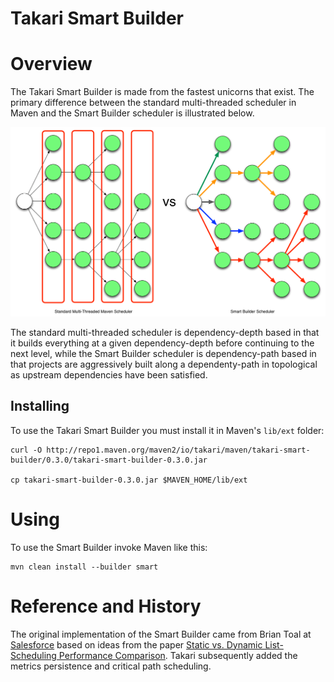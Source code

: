# Takari Smart Builder

# Overview

The Takari Smart Builder is made from the fastest unicorns that exist. The primary difference between the standard multi-threaded scheduler in Maven and the Smart Builder scheduler is illustrated below.

![VsGraph](VsGraph.png)

The standard multi-threaded scheduler is dependency-depth based in that it builds everything at a given dependency-depth before continuing to the next level, while the Smart Builder scheduler is dependency-path based in that projects are aggressively built along a dependenty-path in topological as upstream dependencies have been satisfied. 

## Installing

To use the Takari Smart Builder you must install it in Maven's `lib/ext` folder:

```
curl -O http://repo1.maven.org/maven2/io/takari/maven/takari-smart-builder/0.3.0/takari-smart-builder-0.3.0.jar

cp takari-smart-builder-0.3.0.jar $MAVEN_HOME/lib/ext
```

# Using

To use the Smart Builder invoke Maven like this:

```
mvn clean install --builder smart
```

# Reference and History

The original implementation of the Smart Builder came from Brian Toal at [Salesforce][1] based on ideas from the paper [Static vs. Dynamic List-Scheduling Performance Comparison][2]. Takari subsequently added the metrics persistence and critical path scheduling.

[1]: http://salesforce.com
[2]: 4Hagras.pdf